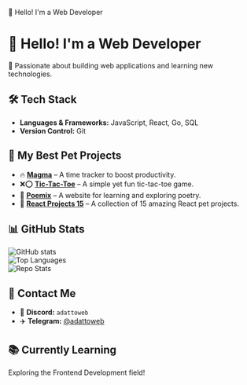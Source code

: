 👋 Hello! I'm a Web Developer
# 👋 Hello! I'm a Web Developer

🚀 Passionate about building web applications and learning new technologies.

## 🛠 Tech Stack

- **Languages & Frameworks:** JavaScript, React, Go, SQL
- **Version Control:** Git

## 🌟 My Best Pet Projects

- 🔥 **[Magma](https://github.com/adattoweb/magma)** – A time tracker to boost productivity.
- ❌⭕ **[Tic-Tac-Toe](https://github.com/adattoweb/tic-tac-toe)** – A simple yet fun tic-tac-toe game.
- 📖 **[Poemix](https://github.com/adattoweb/poemix)** – A website for learning and exploring poetry.
- 🎨 **[React Projects 15](https://github.com/adattoweb/react-projects-15)** – A collection of 15 amazing React pet projects.

## 📊 GitHub Stats

![GitHub stats](https://github-readme-stats.vercel.app/api?username=adattoweb&show_icons=true&theme=dark)   
![Top Languages](https://github-readme-stats.vercel.app/api/top-langs/?username=adattoweb&layout=compact&theme=dark)   
![Repo Stats](https://github-profile-summary-cards.vercel.app/api/cards/repos-per-language?username=adattoweb&theme=dark)   


## 🤝 Contact Me

- 💬 **Discord:** `adattoweb`
- ✈️ **Telegram:** [@adattoweb](https://t.me/adattoweb)

## 📚 Currently Learning

Exploring the Frontend Development field!

<!--
**adattoweb/adattoweb** is a ✨ _special_ ✨ repository because its `README.md` (this file) appears on your GitHub profile.

Here are some ideas to get you started:

- 🔭 I’m currently working on ...
- 🌱 I’m currently learning ...
- 👯 I’m looking to collaborate on ...
- 🤔 I’m looking for help with ...
- 💬 Ask me about ...
- 📫 How to reach me: ...
- 😄 Pronouns: ...
- ⚡ Fun fact: ...
-->

